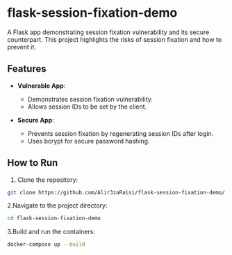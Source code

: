 # flask-session-fixation-demo
A Flask app demonstrating session fixation vulnerability and its secure counterpart. This project highlights the risks of session fixation and how to prevent it.
## Features

- **Vulnerable App**:
  - Demonstrates session fixation vulnerability.
  - Allows session IDs to be set by the client.

- **Secure App**:
  - Prevents session fixation by regenerating session IDs after login.
  - Uses bcrypt for secure password hashing.

## How to Run

1. Clone the repository:
```bash
git clone https://github.com/Alir3zaRaisi/flask-session-fixation-demo/
```
2.Navigate to the project directory:
```bash
cd flask-session-fixation-demo
```
3.Build and run the containers:
```bash
docker-compose up --build
```
